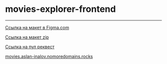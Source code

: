 # movies-explorer-frontend

---------------------------------

[Ссылка на макет в Figma.com](https://www.figma.com/file/mXhahw7dY2Sfja8Rodcj3F/Diploma-(Copy)?type=design&node-id=891-3857)

[Ссылка на макет zip](https://disk.yandex.ru/d/Kwhf0Em8m8vKqg)

[Ссылка на пул реквест](https://github.com/Aslan-Inalov/movies-explorer-frontend/pull/2)

[movies.aslan-inalov.nomoredomains.rocks](https://movies.aslan-inalov.nomoredomains.rocks)